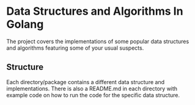 # Data Structures and Algorithms In Golang

The project covers the implementations of some popular data structures and algorithms featuring some of your usual suspects.

## Structure

Each directory/package contains a different data structure and implementations. There is also a README.md in each directory with example code on how to run the code for the specific data structure.

